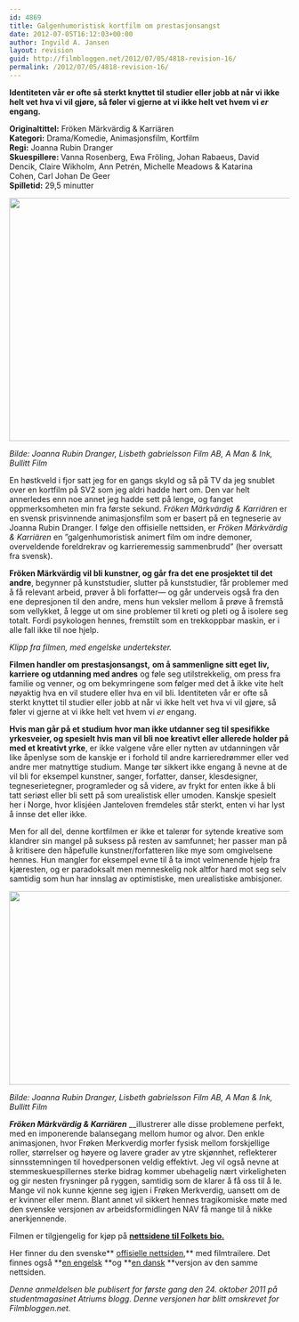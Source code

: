 ```yaml
---
id: 4869
title: Galgenhumoristisk kortfilm om prestasjonsangst
date: 2012-07-05T16:12:03+00:00
author: Ingvild A. Jansen
layout: revision
guid: http://filmbloggen.net/2012/07/05/4818-revision-16/
permalink: /2012/07/05/4818-revision-16/
---
```

<p style="text-align: left">
  <strong>Identiteten vår er ofte så sterkt knyttet til studier eller jobb at når vi ikke helt vet hva vi vil gjøre, så føler vi gjerne at vi ikke helt vet hvem vi <em>er</em> engang.</strong>
</p>

<p style="text-align: left">
  <strong>Originaltittel:</strong> Fröken Märkvärdig & Karriären<br /> <strong>Kategori:</strong> Drama/Komedie, Animasjonsfilm, Kortfilm<br /> <strong>Regi:</strong> Joanna Rubin Dranger<br /> <strong>Skuespillere: </strong>Vanna Rosenberg, Ewa Fröling, Johan Rabaeus, David Dencik, Claire Wikholm, Ann Petrén, Michelle Meadows & Katarina Cohen, Carl Johan De Geer<br /> <strong>Spilletid:</strong> 29,5 minutter
</p>

<p style="text-align: left">
  <a href="http://filmbloggen.net/?attachment_id=4826" rel="attachment wp-att-4826"><img class="aligncenter size-large wp-image-4826" src="http://filmbloggen.net/wp-content/uploads//2012/07/Fröken-Märkvärdig-i-baren-620x437.jpg" alt="" width="620" height="437" /></a>
</p>

<p style="text-align: left">
  <em>Bilde: Joanna Rubin Dranger, Lisbeth gabrielsson Film AB, A Man & Ink, Bullitt Film</em>
</p>

<p style="text-align: left">
  En høstkveld i fjor satt jeg for en gangs skyld og så på TV da jeg snublet over en kortfilm på SV2 som jeg aldri hadde hørt om. Den var helt annerledes enn noe annet jeg hadde sett på lenge, og fanget oppmerksomheten min fra første sekund. <em>Fröken Märkvärdig & Karriären</em> er en svensk prisvinnende animasjonsfilm som er basert på en tegneserie av Joanna Rubin Dranger. I følge den offisielle nettsiden, er <em>Fröken Märkvärdig & Karriären</em> en ”galgenhumoristisk animert film om indre demoner, overveldende foreldrekrav og karrieremessig sammenbrudd” (her oversatt fra svensk).
</p>

<p style="text-align: left">
  <strong>Fröken Märkvärdig vil bli kunstner, og går fra det ene prosjektet til det andre</strong>, begynner på kunststudier, slutter på kunststudier, får problemer med å få relevant arbeid, prøver å bli forfatter— og går underveis også fra den ene depresjonen til den andre, mens hun veksler mellom å prøve å fremstå som vellykket, å legge ut om sine problemer til kreti og pleti og å isolere seg totalt. Fordi psykologen hennes, fremstilt som en trekkoppbar maskin, er i alle fall ikke til noe hjelp.
</p>

<div class="video-shortcode">
</div>

_Klipp fra filmen, med engelske undertekster._

**Filmen handler om prestasjonsangst,** **om å sammenligne sitt eget liv, karriere og utdanning med andres** og føle seg utilstrekkelig, om press fra familie og venner, og om bekymringene som følger med det å ikke vite helt nøyaktig hva en vil studere eller hva en vil bli. Identiteten vår er ofte så sterkt knyttet til studier eller jobb at når vi ikke helt vet hva vi vil gjøre, så føler vi gjerne at vi ikke helt vet hvem vi _er_ engang.

**Hvis man går på et studium hvor man ikke utdanner seg til spesifikke yrkesveier, og spesielt hvis man vil bli noe kreativt eller allerede holder på med et kreativt yrke**, er ikke valgene våre eller nytten av utdanningen vår like åpenlyse som de kanskje er i forhold til andre karrieredrømmer eller ved andre mer matnyttige studium. Mange tør sikkert ikke engang å nevne at de vil bli for eksempel kunstner, sanger, forfatter, danser, klesdesigner, tegneserietegner, programleder og så videre, av frykt for enten ikke å bli tatt seriøst eller bli sett på som urealistisk eller umoden. Kanskje spesielt her i Norge, hvor klisjéen Janteloven fremdeles står sterkt, enten vi har lyst å innse det eller ikke.

Men for all del, denne kortfilmen er ikke et talerør for sytende kreative som klandrer sin mangel på suksess på resten av samfunnet; her passer man på å kritisere den håpefulle kunstner/forfatteren like mye som omgivelsene hennes. Hun mangler for eksempel evne til å ta imot velmenende hjelp fra kjæresten, og er paradoksalt men menneskelig nok altfor hard mot seg selv samtidig som hun har innslag av optimistiske, men urealistiske ambisjoner.</div> 

<div class="mceTemp">
  <a href="http://filmbloggen.net/?attachment_id=4825" rel="attachment wp-att-4825"><img class="aligncenter size-large wp-image-4825" src="http://filmbloggen.net/wp-content/uploads//2012/07/Fröken-Märkvärdig-drömmer-om-Hyllowood-620x348.jpg" alt="" width="620" height="348" /></a>
</div>

_Bilde: Joanna Rubin Dranger, Lisbeth gabrielsson Film AB, A Man & Ink, Bullitt Film_

**_Fröken Märkvärdig & Karriären_** __illustrerer alle disse problemene perfekt, med en imponerende balansegang mellom humor og alvor. Den enkle animasjonen, hvor Frøken Merkverdig morfer fysisk mellom forskjellige roller, størrelser og høyere og lavere grader av ytre skjønnhet, reflekterer sinnsstemningen til hovedpersonen veldig effektivt. Jeg vil også nevne at stemmeskuespillernes sterke bidrag kommer ubehagelig nært virkeligheten og gir nesten frysninger på ryggen, samtidig som de klarer å få oss til å le. Mange vil nok kunne kjenne seg igjen i Frøken Merkverdig, uansett om de er kvinner eller menn. Blant annet vil sikkert hennes tragikomiske møte med den svenske versjonen av arbeidsformidlingen NAV få mange til å nikke anerkjennende.

Filmen er tilgjengelig for kjøp på **<a title="Folkets bio" href="http://folketsdvd.se/animerat/froken-markvardig-och-karriaren" target="_blank">nettsidene til Folkets bio.</a>**

Her finner du den svenske** <a title="Offisiell nettside" href="http://frokenmarkvardigochkarriaren.se/" target="_blank">offisielle nettsiden</a>,** med filmtrailere. Det finnes også **<a title="Engelsk side" href="http://frokenmarkvardigochkarriaren.se/?lang=en" target="_blank">en engelsk</a> **og **<a title="Dansk side" href="http://frokenmarkvardigochkarriaren.se/?lang=da" target="_blank">en dansk</a> **versjon av den samme nettsiden.

_Denne anmeldelsen ble publisert for første gang den 24. oktober 2011 på studentmagasinet Atriums blogg. Denne versjonen har blitt omskrevet for Filmbloggen.net._